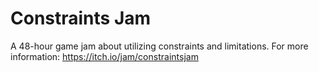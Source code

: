 # Constraints Jam
A 48-hour game jam about utilizing constraints and limitations.
For more information: https://itch.io/jam/constraintsjam

